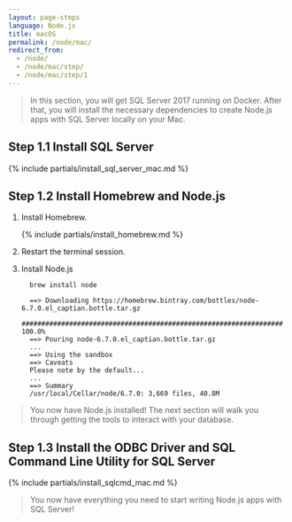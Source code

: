 ```yaml
---
layout: page-steps
language: Node.js
title: macOS
permalink: /node/mac/
redirect_from:
  - /node/
  - /node/mac/step/
  - /node/mac/step/1
---
```


> In this section, you will get SQL Server 2017 running on Docker. After that, you will install the necessary dependencies to create Node.js apps with SQL Server locally on your Mac.

## Step 1.1 Install SQL Server

{% include partials/install_sql_server_mac.md %}

## Step 1.2 Install Homebrew and Node.js

1. Install Homebrew.

    {% include partials/install_homebrew.md %}

2. Restart the terminal session.

3. Install Node.js

    ```terminal
      brew install node
    ```
    
    ```results
      ==> Downloading https://homebrew.bintray.com/bottles/node-6.7.0.el_captian.bottle.tar.gz
      ################################################################## 100.0%
      ==> Pouring node-6.7.0.el_captian.bottle.tar.gz
      ...
      ==> Using the sandbox
      ==> Caveats
      Please note by the default...
      ...
      ==> Summary
      /usr/local/Cellar/node/6.7.0: 3,669 files, 40.8M
    ```
> You now have Node.js installed! The next section will walk you through getting the tools to interact with your database.

## Step 1.3 Install the ODBC Driver and SQL Command Line Utility for SQL Server

{% include partials/install_sqlcmd_mac.md %}
    
> You now have everything you need to start writing Node.js apps with SQL Server!

